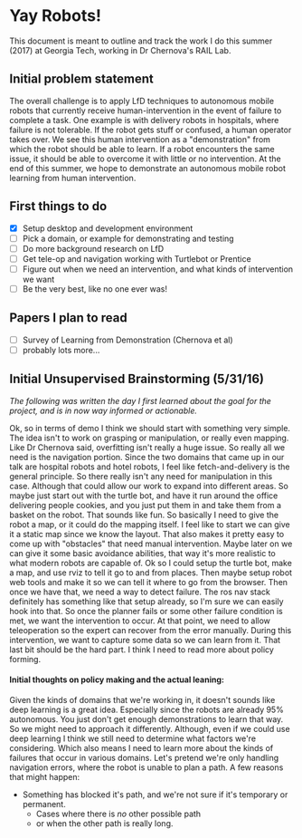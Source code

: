 # Yay Robots!

This document is meant to outline and track the work I do this summer (2017) at Georgia Tech, working in Dr Chernova's RAIL Lab.

## Initial problem statement

The overall challenge is to apply LfD techniques to autonomous mobile robots that currently receive human-intervention in the event of failure to complete a task. One example is with delivery robots in hospitals, where failure is not tolerable. If the robot gets stuff or confused, a human operator takes over. We see this human intervention as a "demonstration" from which the robot should be able to learn. If a robot encounters the same issue, it should be able to overcome it with little or no intervention. At the end of this summer, we hope to demonstrate an autonomous mobile robot learning from human intervention.

## First things to do

 - [X] Setup desktop and development environment
 - [ ] Pick a domain, or example for demonstrating and testing
 - [ ] Do more background research on LfD
 - [ ] Get tele-op and navigation working with Turtlebot or Prentice
 - [ ] Figure out when we need an intervention, and what kinds of intervention we want
 - [ ] Be the very best, like no one ever was!

## Papers I plan to read

 - [ ] Survey of Learning from Demonstration (Chernova et al)
 - [ ] probably lots more...

## Initial Unsupervised Brainstorming (5/31/16)

_The following was written the day I first learned about the goal for the project, and is in now way informed or actionable._

Ok, so in terms of demo I think we should start with something very simple. The idea isn't to work on grasping or manipulation, or really even mapping. Like Dr Chernova said, overfitting isn't really a huge issue. So really all we need is the navigation portion. Since the two domains that came up in our talk are hospital robots and hotel robots, I feel like fetch-and-delivery is the general principle. So there really isn't any need for manipulation in this case. Although that could allow our work to expand into different areas. So maybe just start out with the turtle bot, and have it run around the office delivering people cookies, and you just put them in and take them from a basket on the robot. That sounds like fun. So basically I need to give the robot a map, or it could do the mapping itself. I feel like to start we can give it a static map since we know the layout. That also makes it pretty easy to come up with "obstacles" that need manual intervention. Maybe later on we can give it some basic avoidance abilities, that way it's more realistic to what modern robots are capable of. Ok so I could setup the turtle bot, make a map, and use rviz to tell it go to and from places. Then maybe setup robot web tools and make it so we can tell it where to go from the browser. Then once we have that, we need a way to detect failure. The ros nav stack definitely has something like that setup already, so I'm sure we can easily hook into that. So once the planner fails or some other failure condition is met, we want the intervention to occur. At that point, we need to allow teleoperation so the expert can recover from the error manually. During this intervention, we want to capture some data so we can learn from it. That last bit should be the hard part. I think I need to read more about policy forming.

#### Initial thoughts on policy making and the actual leaning:
Given the kinds of domains that we're working in, it doesn't sounds like deep learning is a great idea. Especially since the robots are already 95% autonomous. You just don't get enough demonstrations to learn that way. So we might need to approach it differently. Although, even if we could use deep learning I think we still need to determine what factors we're considering. Which also means I need to learn more about the kinds of failures that occur in various domains. Let's pretend we're only handling navigation errors, where the robot is unable to plan a path. A few reasons that might happen:
 - Something has blocked it's path, and we're not sure if it's temporary or permanent.
   - Cases where there is _no_ other possible path
   - or when the other path is really long.
